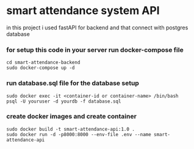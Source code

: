 
# smart attendance system API

in this project i used fastAPI for backend and that connect with postgres database

### for setup this code in your server run docker-compose file
```
cd smart-attendance-backend
sudo docker-compose up -d
```
### run database.sql file for the database setup

```
sudo docker exec -it <container-id or container-name> /bin/bash
psql -U youruser -d yourdb -f database.sql
```
### create docker images and create container 
```
sudo docker build -t smart-attendance-api:1.0 .
sudo docker run -d -p8000:8000 --env-file .env --name smart-attendance-api 
```
